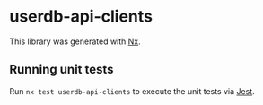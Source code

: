 # userdb-api-clients

This library was generated with [Nx](https://nx.dev).

## Running unit tests

Run `nx test userdb-api-clients` to execute the unit tests via [Jest](https://jestjs.io).

